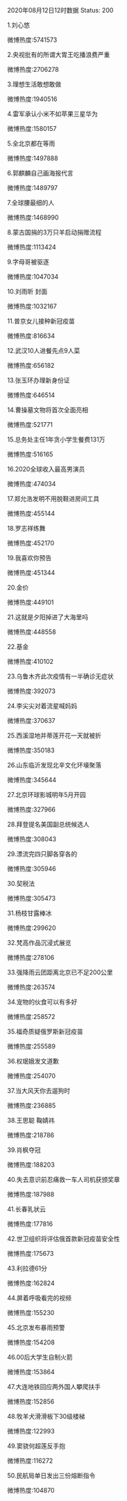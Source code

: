 2020年08月12日12时数据
Status: 200

1.刘心悠

微博热度:5741573

2.央视批有的所谓大胃王吃播浪费严重

微博热度:2706278

3.理想生活敢想敢做

微博热度:1940516

4.雷军承认小米不如苹果三星华为

微博热度:1580157

5.全北京都在等雨

微博热度:1497888

6.郭麒麟自己画海报代言

微博热度:1489797

7.全球腰最细的人

微博热度:1468990

8.蒙古国捐的3万只羊启动捐赠流程

微博热度:1113424

9.字母哥被驱逐

微博热度:1047034

10.刘雨昕 封面

微博热度:1032167

11.普京女儿接种新冠疫苗

微博热度:816634

12.武汉10人进餐先点9人菜

微博热度:656182

13.张玉环办理新身份证

微博热度:646514

14.曹操墓文物将首次全面亮相

微博热度:521771

15.总务处主任1年贪小学生餐费131万

微博热度:516165

16.2020全球收入最高男演员

微博热度:474034

17.郑允浩发明不用脱鞋进房间工具

微博热度:455144

18.罗志祥练舞

微博热度:452170

19.我喜欢你预告

微博热度:451344

20.金价

微博热度:449101

21.这就是夕阳掉进了大海里吗

微博热度:448558

22.基金

微博热度:410102

23.乌鲁木齐此次疫情有一半确诊无症状

微博热度:392073

24.李尖尖对着流星喊妈妈

微博热度:370637

25.西溪湿地并蒂莲开花一天就被折

微博热度:350183

26.山东临沂发现北辛文化环壕聚落

微博热度:345644

27.北京环球影城明年5月开园

微博热度:327966

28.拜登提名美国副总统候选人

微博热度:308043

29.漂流完四只脚各穿各的

微博热度:305946

30.契税法

微博热度:305473

31.杨枝甘露棒冰

微博热度:299620

32.梵高作品沉浸式展览

微博热度:278106

33.强降雨云团距离北京已不足200公里

微博热度:263574

34.宠物的伙食可以有多好

微博热度:258572

35.福奇质疑俄罗斯新冠疫苗

微博热度:255589

36.权珉娥发文道歉

微博热度:254070

37.当大风天你去遛狗时

微博热度:236885

38.王思聪 鞠婧祎

微博热度:218786

39.肖枫夺冠

微博热度:188203

40.失去意识前忍痛救一车人司机获颁奖章

微博热度:187988

41.长春乳状云

微博热度:177816

42.世卫组织将评估俄首款新冠疫苗安全性

微博热度:175673

43.利拉德61分

微博热度:162824

44.屏着呼吸看完的视频

微博热度:155230

45.北京发布暴雨预警

微博热度:154208

46.00后大学生自制火箭

微博热度:153864

47.大连地铁回应两外国人攀爬扶手

微博热度:152856

48.牧羊犬滑滑板下30级楼梯

微博热度:122993

49.窦骁何超莲反手抱

微博热度:116272

50.民航局单日发出三份熔断指令

微博热度:104870

